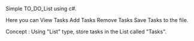 Simple TO_DO_List using c#.


Here you can 
  View Tasks
  Add Tasks
  Remove Tasks
  Save Tasks to the file.

Concept : Using "List" type, store tasks in the List called "Tasks".  
